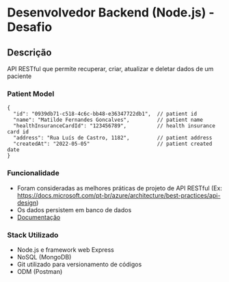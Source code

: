 # Desenvolvedor Backend (Node.js) - Desafio

## Descrição
API RESTful que permite recuperar, criar, atualizar e deletar dados de um paciente

### Patient Model

```
{
  "id": "0939db71-c518-4c6c-bb48-e36347722db1",  // patient id 
  "name": "Matilde Fernandes Goncalves",         // patient name
  "healthInsuranceCardId": "123456789",          // health insurance card id
  "address": "Rua Luís de Castro, 1182",         // patient address
  "createdAt": "2022-05-05"                      // patient created date
}
```
### Funcionalidade

- Foram consideradas as melhores práticas de projeto de API RESTful (Ex: https://docs.microsoft.com/pt-br/azure/architecture/best-practices/api-design)
- Os dados persistem em banco de dados
- [Documentação](https://universal-rocket-811736.postman.co/workspace/Team-Workspace~f436cb62-e6b3-44d5-8a60-b1863647d6ca/documentation/22237421-c67109fb-0c7f-4948-aaf0-6bfd8bba48aa)

### Stack Utilizado

- Node.js e framework web Express
- NoSQL (MongoDB)
- Git utilizado para versionamento de códigos
- ODM (Postman)

